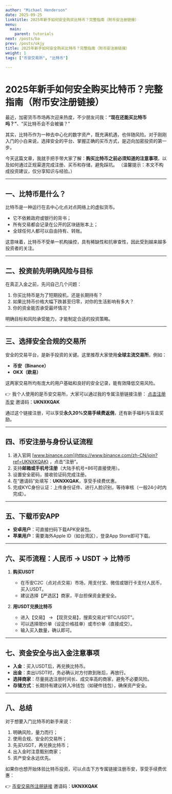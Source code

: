 ```yaml
---
author: "Michael Henderson"
date: 2025-09-25
linktitle: 2025年新手如何安全购买比特币？完整指南（附币安注册链接）
menu:
  main:
    parent: tutorials
next: /posts/ba
prev: /posts/okjy
title: 2025年新手如何安全购买比特币？完整指南（附币安注册链接）
weight: 1
tags: ["币安交易所", "比特币"]

---
```

# 2025年新手如何安全购买比特币？完整指南（附币安注册链接）

最近，加密货币市场再次迎来热度，不少朋友问我：**“现在还能买比特币吗？”**、“买比特币会不会被骗？”

其实，比特币作为一种去中心化的数字资产，既充满机遇，也伴随风险。对于刚刚入门的小白来说，选择安全的平台、掌握正确的买币方式，是迈向加密投资的第一步。

今天这篇文章，我就手把手带大家了解：**购买比特币之前必须知道的注意事项**，以及如何通过正规渠道完成注册、买币和存储，避免踩坑。
（温馨提示：本文不构成投资建议，仅分享知识与经验。）

---

## 一、比特币是什么？

比特币是一种运行在去中心化点对点网络上的虚拟货币。

* 它不依赖政府或银行的背书；
* 所有交易都会记录在公开的区块链账本上；
* 全球任何人都可以自由持有、转账。

这意味着，比特币不受单一机构操控，具有稀缺性和抗审查性，因此受到越来越多投资者的关注。

---

## 二、投资前先明确风险与目标

在真正入金之前，先问自己几个问题：

1. 你买比特币是为了短期投机，还是长期持有？
2. 如果比特币价格大幅下跌甚至归零，对你的生活影响有多大？
3. 你的资金能否承受最坏情况？

明确目标和风险承受能力，才能制定合适的投资策略。

---

## 三、选择安全合规的交易所

安全的交易平台，是新手投资的关键。这里推荐大家使用**全球主流交易所**，例如：

* **币安（Binance）**
* **OKX（欧易）**

这两家交易所均有庞大的用户基础和良好的安全记录，能有效降低交易风险。

👉 我个人使用的是币安交易所，大家可以通过我的专属注册链接注册：
[点击注册币安](https://www.binance.com/zh-CN/join?ref=UKNXKQAK)
邀请码：**UKNXKQAK**

通过这个链接注册，可以享受**永久20%交易手续费返佣**，还有新手福利与盲盒奖励。

---

## 四、币安注册与身份认证流程

1. 进入官网 [www.binance.com](https://www.binance.com/zh-CN/join?ref=UKNXKQAK) ，点击“注册”。
2. 支持**邮箱或手机号注册**（大陆手机号+86可直接使用）。
3. 设置安全密码，接收验证码完成注册。
4. 在“邀请码”处填写：**UKNXKQAK**，享受手续费优惠。
5. 完成KYC身份认证：上传身份证件、进行人脸识别，等待审核（一般24小时内完成）。

---

## 五、下载币安APP

* **安卓用户**：可直接扫码下载APK安装包。
* **苹果用户**：需要海外Apple ID（如台湾区），登录App Store即可下载。

---

## 六、买币流程：人民币 → USDT → 比特币

1. **购买USDT**

   * 在币安C2C（点对点交易）市场，用支付宝、微信或银行卡支付人民币，买入USDT。
   * 建议选择【严选区】商家，平台担保资金更安全。

2. **用USDT兑换比特币**

   * 进入【交易】 → 【现货交易】，搜索交易对“BTC/USDT”。
   * 可以选择限价单（设定价格挂单）或市价单（直接成交）。
   * 输入买入数量，确认即可。

---

## 七、资金安全与出入金注意事项

* **入金**：买入USDT后，再兑换比特币。
* **出金**：卖出USDT时，务必确认对方付款到账后，再放行。
* **选择商家**：尽量挑选注册时间长、成交率高的商家，避免不必要风险。
* **存储方式**：长期持有建议转入冷钱包（如硬件钱包），确保资产安全。

---

## 八、总结

对于想要入门比特币的新手来说：

1. 明确风险，量力而行；
2. 使用合规、安全的交易所；
3. 先买USDT，再兑换比特币；
4. 出入金时注意甄别商家；
5. 资产安全永远优先。

如果你也想开始体验比特币投资，可以点击下方专属链接注册币安，享受手续费优惠：

👉 [币安交易所注册链接](https://www.binance.com/zh-CN/join?ref=UKNXKQAK)
邀请码：**UKNXKQAK**
